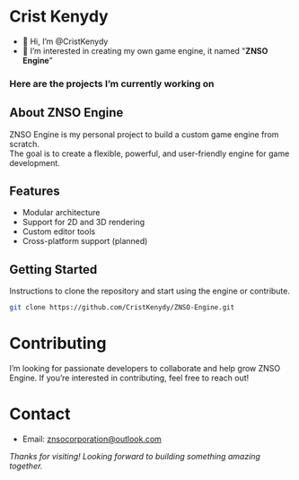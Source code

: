 # Crist Kenydy

- 👋 Hi, I’m @CristKenydy  
- 👀 I’m interested in creating my own game engine, it named "**ZNSO Engine**"

### Here are the projects I’m currently working on
## About ZNSO Engine

ZNSO Engine is my personal project to build a custom game engine from scratch.  
The goal is to create a flexible, powerful, and user-friendly engine for game development.

## Features

- Modular architecture  
- Support for 2D and 3D rendering  
- Custom editor tools  
- Cross-platform support (planned)  

## Getting Started

Instructions to clone the repository and start using the engine or contribute.

```bash
git clone https://github.com/CristKenydy/ZNSO-Engine.git
```
# Contributing

I’m looking for passionate developers to collaborate and help grow ZNSO Engine.
If you’re interested in contributing, feel free to reach out!

# Contact
- Email: znsocorporation@outlook.com
  
_Thanks for visiting! Looking forward to building something amazing together._
